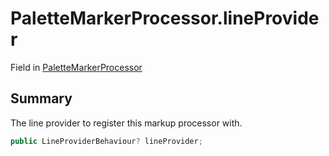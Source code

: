 # PaletteMarkerProcessor.lineProvider

Field in [PaletteMarkerProcessor](/docs/api/csharp/palettemarkerprocessor.md)

## Summary


The line provider to register this markup processor with.


```csharp
public LineProviderBehaviour? lineProvider;
```

